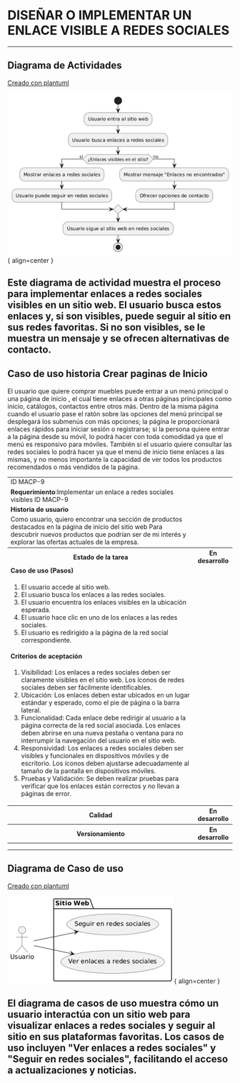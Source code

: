 # DISEÑAR O IMPLEMENTAR UN ENLACE VISIBLE A REDES SOCIALES 
------
## Diagrama de Actividades
[Creado con plantuml](https://plantuml.com/es/)

![Image title](./assets/images/macp9.png){ align=center }

Este diagrama de actividad muestra el proceso para implementar enlaces a redes sociales visibles en un sitio web. El usuario busca estos enlaces y, si son visibles, puede seguir al sitio en sus redes favoritas. Si no son visibles, se le muestra un mensaje y se ofrecen alternativas de contacto.
---
###

## Caso de uso historia Crear paginas de Inicio 
El usuario que quiere comprar muebles puede entrar a un menú principal o una página de inicio , el cual tiene enlaces a otras  páginas principales como inicio, catálogos, contactos entre otros más. Dentro de la misma página cuando el usuario pase el ratón sobre las opciones del menú principal se desplegará los submenús con más opciones; la página le proporcionará enlaces rápidos para iniciar sesión o registrarse; si la persona quiere entrar a la página desde su móvil, lo podrá hacer con toda comodidad ya que el menú es responsivo para móviles. También si el usuario quiere consultar las redes sociales lo podrá hacer ya que el menú de inicio tiene enlaces  a las mismas, y no menos importante la capacidad de ver todos los productos recomendados o más vendidos de la página.

<table id="customers">
  <tr class="idtext principal">
    <td>ID MACP-9</td>
  </tr>
  <tr class="single text">
    <td><strong>Requerimiento</strong>:Implementar un enlace a redes sociales visibles ID MACP-9</td>
  </tr>
  <tr class="single gray">
    <td><strong>Historia de usuario</strong></td>
  </tr>
  <tr class="single text">
    <td>Como usuario, quiero encontrar una sección de productos destacados en la página de inicio del sitio web Para descubrir nuevos productos que podrían ser de mi interés y explorar las ofertas actuales de la empresa.</td>
  </tr>
  <tr class="duo">
    <th class="gray"><strong>Estado de la tarea</strong></th>
    <th>En desarrollo</th>
  </tr>
  <tr class="single gray">
    <td><strong>Caso de uso (Pasos)</strong></td>
  </tr>
  <tr class="single text">
    <td>
        <ol>
            <li> El usuario accede al sitio web.</li>
           <li> El usuario busca los enlaces a las redes sociales.</li>
           <li> El usuario encuentra los enlaces visibles en la ubicación esperada.</li>
            <li>El usuario hace clic en uno de los enlaces a las redes sociales.</li>
            <li>El usuario es redirigido a la página de la red social correspondiente.</li>
        </ol>
    </td>
  </tr>
  <tr class="single gray">
    <td><strong>Criterios de aceptación</strong></td>
  </tr>
  <tr class="single text">
    <td>
        <ol>
               <li>Visibilidad: Los enlaces a redes sociales deben ser claramente visibles en el sitio web. Los íconos de redes sociales deben ser fácilmente identificables.</li>
                  <li>Ubicación: Los enlaces deben estar ubicados en un lugar estándar y esperado, como el pie de página o la barra lateral.</li>
                  <li>Funcionalidad: Cada enlace debe redirigir al usuario a la página correcta de la red social asociada. Los enlaces deben abrirse en una nueva pestaña o ventana para no interrumpir la navegación del usuario en el sitio web.</li>
                  <li>Responsividad: Los enlaces a redes sociales deben ser visibles y funcionales en dispositivos móviles y de escritorio. Los íconos deben ajustarse adecuadamente al tamaño de la pantalla en dispositivos móviles.</li>
                  <li>Pruebas y Validación: Se deben realizar pruebas para verificar que los enlaces están correctos y no llevan a páginas de error.</li>
        </ol>
    </td>
  </tr>
 <tr class="duo">
    <th class="gray"><strong>Calidad</strong></th>
    <th>En desarrollo</th>
  </tr>
  <tr class="duo">
    <th class="gray"><strong>Versionamiento</strong></th>
    <th>En desarrollo</th>
  </tr>
</table>



---
## Diagrama de Caso de uso
[Creado con plantuml](https://plantuml.com/es/)

![Image title](./assets/images/DIAGRAMAS%20DE%20CASO%20DE%20USO/CASO9.png){ align=center }

El diagrama de casos de uso muestra cómo un usuario interactúa con un sitio web para visualizar enlaces a redes sociales y seguir al sitio en sus plataformas favoritas. Los casos de uso incluyen "Ver enlaces a redes sociales" y "Seguir en redes sociales", facilitando el acceso a actualizaciones y noticias.
---
